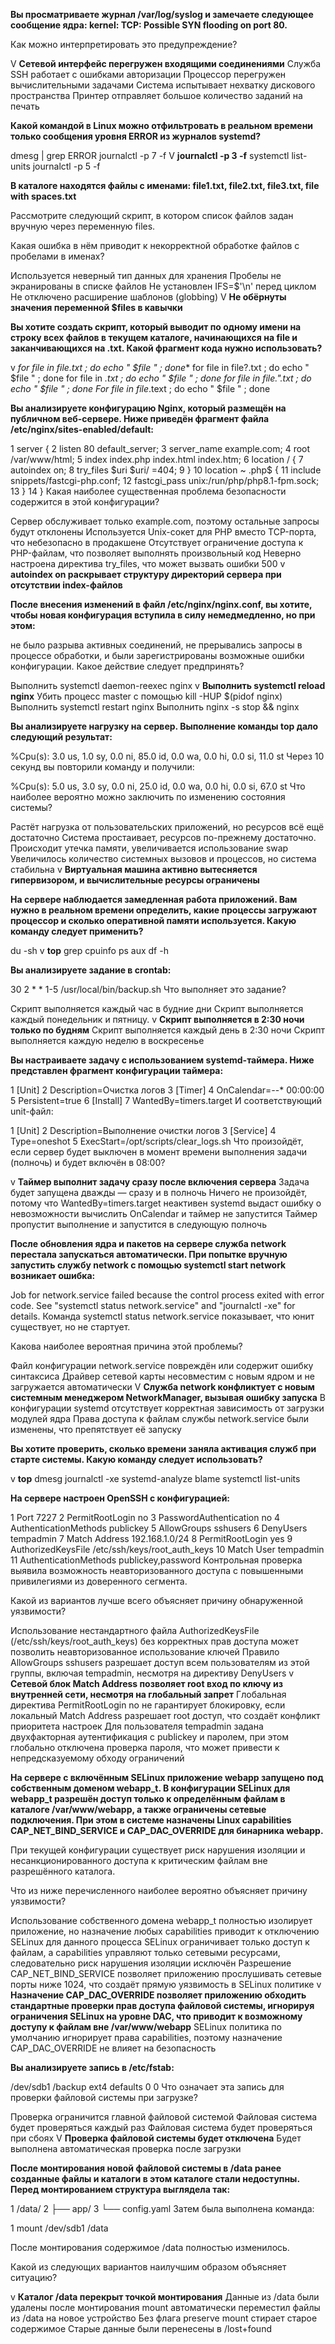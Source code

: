 **Вы просматриваете журнал /var/log/syslog и замечаете следующее сообщение ядра: kernel: TCP: Possible SYN flooding on port 80.**

Как можно интерпретировать это предупреждение?

V **Сетевой интерфейс перегружен входящими соединениями**
Служба SSH работает с ошибками авторизации
Процессор перегружен вычислительными задачами
Система испытывает нехватку дискового пространства
Принтер отправляет большое количество заданий на печать


**Какой командой в Linux можно отфильтровать в реальном времени только сообщения уровня ERROR из журналов systemd?**

dmesg | grep ERROR
journalctl -p 7 -f
V **journalctl -p 3 -f**
systemctl list-units
journalctl -p 5 -f


**В каталоге находятся файлы с именами: file1.txt, file2.txt, file3.txt, file with spaces.txt**

Рассмотрите следующий скрипт, в котором список файлов задан вручную через переменную files.

Какая ошибка в нём приводит к некорректной обработке файлов с пробелами в именах?

Используется неверный тип данных для хранения
Пробелы не экранированы в списке файлов
Не установлен IFS=$'\n' перед циклом
Не отключено расширение шаблонов (globbing)
V **Не обёрнуты значения переменной $files в кавычки**


**Вы хотите создать скрипт, который выводит по одному имени на строку всех файлов в текущем каталоге, начинающихся на file и заканчивающихся на .txt. Какой фрагмент кода нужно использовать?**

v **for file in file*.txt ; do echo " $file " ; done**
for file in file?.txt ; do echo " $file " ; done
for file in *.txt ; do echo " $file " ; done
for file in file.".txt ; do echo " $file " ; done
For file in file*.text ; do echo " $file " ; done


**Вы анализируете конфигурацию Nginx, который размещён на публичном веб-сервере. Ниже приведён фрагмент файла /etc/nginx/sites-enabled/default:**

1 server {
2   listen 80 default_server;
3   server_name example.com;
4   root /var/www/html;
5   index index.php index.html index.htm;
6   location / {
7     autoindex on;
8     try_files $uri $uri/ =404;
9   }
10   location ~ \.php$ {
11     include snippets/fastcgi-php.conf;
12     fastcgi_pass unix:/run/php/php8.1-fpm.sock;
13   }
14 }
Какая наиболее существенная проблема безопасности содержится в этой конфигурации?

Сервер обслуживает только example.com, поэтому остальные запросы будут отклонены
Используется Unix-сокет для PHP вместо TCP-порта, что небезопасно в продакшене
Отсутствует ограничение доступа к PHP-файлам, что позволяет выполнять произвольный код
Неверно настроена директива try_files, что может вызвать ошибки 500
v **autoindex on раскрывает структуру директорий сервера при отсутствии index-файлов**


**После внесения изменений в файл /etc/nginx/nginx.conf, вы хотите, чтобы новая конфигурация вступила в силу немедмедленно, но при этом:**

не было разрыва активных соединений,
не прерывались запросы в процессе обработки,
и были зарегистрированы возможные ошибки конфигурации.
Какое действие следует предпринять?

Выполнить systemctl daemon-reexec nginx
v **Выполнить systemctl reload nginx**
Убить процесс master с помощью kill -HUP $(pidof nginx)
Выполнить systemctl restart nginx
Выполнить nginx -s stop && nginx


**Вы анализируете нагрузку на сервер. Выполнение команды top дало следующий результат:**

%Cpu(s): 3.0 us, 1.0 sy, 0.0 ni, 85.0 id, 0.0 wa, 0.0 hi, 0.0 si, 11.0 st
Через 10 секунд вы повторили команду и получили:

%Cpu(s): 5.0 us, 3.0 sy, 0.0 ni, 25.0 id, 0.0 wa, 0.0 hi, 0.0 si, 67.0 st
Что наиболее вероятно можно заключить по изменению состояния системы?

Растёт нагрузка от пользовательских приложений, но ресурсов всё ещё достаточно
Система простаивает, ресурсов по-прежнему достаточно.
Происходит утечка памяти, увеличивается использование swap
Увеличилось количество системных вызовов и процессов, но система стабильна
v **Виртуальная машина активно вытесняется гипервизором, и вычислительные ресурсы ограничены**


**На сервере наблюдается замедленная работа приложений. Вам нужно в реальном времени определить, какие процессы загружают процессор и сколько оперативной памяти используется. Какую команду следует применить?**

du -sh
v **top**
grep cpuinfo
ps aux
df -h


**Вы анализируете задание в crontab:**

30 2 * * 1-5 /usr/local/bin/backup.sh
Что выполняет это задание?

Скрипт выполняется каждый час в будние дни
Скрипт выполняется каждый понедельник и пятницу.
v **Скрипт выполняется в 2:30 ночи только по будням**
Скрипт выполняется каждый день в 2:30 ночи
Скрипт выполняется каждую неделю в воскресенье


**Вы настраиваете задачу с использованием systemd-таймера. Ниже представлен фрагмент конфигурации таймера:**

1 [Unit]
2 Description=Очистка логов
3 [Timer]
4 OnCalendar=*-*-* 00:00:00
5 Persistent=true
6 [Install]
7 WantedBy=timers.target
И соответствующий unit-файл:

1 [Unit]
2 Description=Выполнение очистки логов
3 [Service]
4 Type=oneshot
5 ExecStart=/opt/scripts/clear_logs.sh
Что произойдёт, если сервер будет выключен в момент времени выполнения задачи (полночь) и будет включён в 08:00?

v **Таймер выполнит задачу сразу после включения сервера**
Задача будет запущена дважды — сразу и в полночь
Ничего не произойдёт, потому что WantedBy=timers.target неактивен
systemd выдаст ошибку о невозможности вычислить OnCalendar и таймер не запустится
Таймер пропустит выполнение и запустится в следующую полночь


**После обновления ядра и пакетов на сервере служба network перестала запускаться автоматически. При попытке вручную запустить службу network с помощью systemctl start network возникает ошибка:**

Job for network.service failed because the control process exited with error code.
See "systemctl status network.service" and "journalctl -xe" for details.
Команда systemctl status network.service показывает, что юнит существует, но не стартует.

Какова наиболее вероятная причина этой проблемы?

Файл конфигурации network.service повреждён или содержит ошибку синтаксиса
Драйвер сетевой карты несовместим с новым ядром и не загружается автоматически
V **Служба network конфликтует с новым системным менеджером NetworkManager, вызывая ошибку запуска**
В конфигурации systemd отсутствует корректная зависимость от загрузки модулей ядра
Права доступа к файлам службы network.service были изменены, что препятствует её запуску


**Вы хотите проверить, сколько времени заняла активация служб при старте системы. Какую команду следует использовать?**

v **top**
dmesg
journalctl -xe
systemd-analyze blame
systemctl list-units


**На сервере настроен OpenSSH с конфигурацией:**

1 Port 7227
2 PermitRootLogin no
3 PasswordAuthentication no
4 AuthenticationMethods publickey
5 AllowGroups sshusers
6 DenyUsers tempadmin
7 Match Address 192.168.1.0/24
8   PermitRootLogin yes
9   AuthorizedKeysFile /etc/ssh/keys/root_auth_keys
10 Match User tempadmin
11   AuthenticationMethods publickey,password
Контрольная проверка выявила возможность неавторизованного доступа с повышенными привилегиями из доверенного сегмента.

Какой из вариантов лучше всего объясняет причину обнаруженной уязвимости?

Использование нестандартного файла AuthorizedKeysFile (/etc/ssh/keys/root_auth_keys) без корректных прав доступа может позволить неавторизованное использование ключей
Правило AllowGroups sshusers разрешает доступ всем пользователям из этой группы, включая tempadmin, несмотря на директиву DenyUsers
v **Сетевой блок Match Address позволяет root вход по ключу из внутренней сети, несмотря на глобальный запрет**
Глобальная директива PermitRootLogin no не гарантирует блокировку, если локальный Match Address разрешает root доступ, что создаёт конфликт приоритета настроек
Для пользователя tempadmin задана двухфакторная аутентификация с publickey и паролем, при этом глобально отключена проверка пароля, что может привести к непредсказуемому обходу ограничений


**На сервере с включённым SELinux приложение webapp запущено под собственным доменом webapp_t. В конфигурации SELinux для webapp_t разрешён доступ только к определённым файлам в каталоге /var/www/webapp, а также ограничены сетевые подключения. При этом в системе назначены Linux capabilities CAP_NET_BIND_SERVICE и CAP_DAC_OVERRIDE для бинарника webapp.**

При текущей конфигурации существует риск нарушения изоляции и несанкционированного доступа к критическим файлам вне разрешённого каталога.

Что из ниже перечисленного наиболее вероятно объясняет причину уязвимости?

Использование собственного домена webapp_t полностью изолирует приложение, но назначение любых capabilities приводит к отключению SELinux для данного процесса
SELinux ограничивает только доступ к файлам, а capabilities управляют только сетевыми ресурсами, следовательно риск нарушения изоляции исключён
Разрешение CAP_NET_BIND_SERVICE позволяет приложению прослушивать сетевые порты ниже 1024, что создаёт прямую уязвимость в SELinux политике
v **Назначение CAP_DAC_OVERRIDE позволяет приложению обходить стандартные проверки прав доступа файловой системы, игнорируя ограничения SELinux на уровне DAC, что приводит к возможному доступу к файлам вне /var/www/webapp**
SELinux политика по умолчанию игнорирует права capabilities, поэтому назначение CAP_DAC_OVERRIDE не влияет на безопасность


**Вы анализируете запись в /etc/fstab:**

/dev/sdb1 /backup ext4 defaults 0 0
Что означает эта запись для проверки файловой системы при загрузке?

Проверка ограничится главной файловой системой
Файловая система будет проверяться каждый раз
Файловая система будет проверяться при сбоях
V **Проверка файловой системы будет отключена**
Будет выполнена автоматическая проверка после загрузки


**После монтирования новой файловой системы в /data ранее созданные файлы и каталоги в этом каталоге стали недоступны. Перед монтированием структура выглядела так:**

1 /data/
2 ├── app/
3 └── config.yaml
Затем была выполнена команда:

1 mount /dev/sdb1 /data

После монтирования содержимое /data полностью изменилось.

Какой из следующих вариантов наилучшим образом объясняет ситуацию?

v **Каталог /data перекрыт точкой монтирования**
Данные из /data были удалены после монтирования
mount автоматически переместил файлы из /data на новое устройство
Без флага preserve mount стирает старое содержимое
Старые данные были перенесены в /lost+found